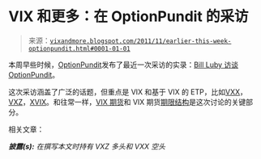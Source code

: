 <!--yml

分类：未分类

日期：2024-05-18 16:47:34

-->

# VIX 和更多：在 OptionPundit 的采访

> 来源：[`vixandmore.blogspot.com/2011/11/earlier-this-week-optionpundit.html#0001-01-01`](http://vixandmore.blogspot.com/2011/11/earlier-this-week-optionpundit.html#0001-01-01)

本周早些时候，[OptionPundit](http://www.optionpundit.net/)发布了最近一次采访的实录：[Bill Luby 访谈 OptionPundit](http://www.optionpundit.net/interviews/bill-luby-talks-to-optionpundit)。

这次采访涵盖了广泛的话题，但重点是 VIX 和基于 VIX 的 ETP，比如[VXX](http://vixandmore.blogspot.com/search/label/VXX)，[VXZ](http://vixandmore.blogspot.com/search/label/VXZ)，[XVIX](http://vixandmore.blogspot.com/search/label/XVIX)。和往常一样，[VIX 期货](http://vixandmore.blogspot.com/search/label/VIX%20futures)和 VIX 期货[期限结构](http://vixandmore.blogspot.com/search/label/term%20structure)是这次讨论的关键部分。

相关文章：

***披露(s):*** *在撰写本文时持有 VXZ 多头和 VXX 空头*
